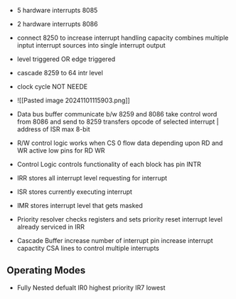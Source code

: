 - 5 hardware interrupts 8085
- 2 hardware interrupts 8086
- connect 8250 to increase interrupt handling capacity
	  combines multiple inptut interrupt sources into single interrupt output

- level triggered OR edge triggered
- cascade 8259 to 64 intr level
- clock cycle NOT NEEDE
- ![[Pasted image 20241101115903.png]]
- Data bus buffer
	  communicate b/w 8259 and 8086
	  take control word from 8086 and send to 8259
	  transfers opcode of selected interrupt | address of ISR
	  max 8-bit 
- R/W control logic
	  works when CS 0
	  flow data depending upon RD and WR
	  active low pins for RD WR
- Control Logic
	  controls functionality of each block
	  has pin INTR
- IRR 
	  stores all interrupt level requesting for interrupt
- ISR
	  stores currently executing interrupt
- IMR 
	  stores interrupt level that gets masked
- Priority resolver
	  checks registers and sets priority
	  reset interrupt level already serviced in IRR
- Cascade Buffer
	  increase number of interrupt pin
	  increase interrupt capactity
	  CSA lines to control multiple interrupts


## Operating Modes
- Fully Nested
	  defualt
	  IR0 highest priority IR7 lowest
	  
